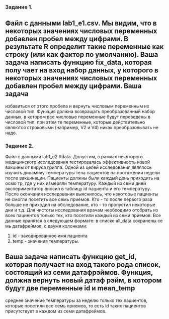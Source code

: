 ### Задание 1.
Файл с данными lab1_e1.csv. Мы видим, что в некоторых значениях числовых
переменных добавлен пробел между цифрами. В результате R определит такие переменные
как строку (или как фактор по умолчанию). Ваша задача написать функцию fix_data, которая
полу
чает на вход набор данных, у которого в некоторых значениях числовых переменных
добавлен пробел между цифрами. Ваша задача
-
избавиться от этого пробела и вернуть
числовым переменным их числовой тип. Функция должна возвращать преобразованный
набор данных,
в котором все числовые переменные будут переведены в числовой тип, при
этом те переменные, которые действительно являются строковыми (например, V2 и V4) никак
преобразовывать не надо.

### Задание 2.
Файл с данными lab1_e2.Rdata. Допустим, в рамках некоторого
медицинского исследования
тестировалась эффективность новой вакцины от вируса гриппа. Одной из целей исследования
являлось изучить динамику температуры тела пациентов на протяжении недели после
вакцинации.
Пациенты должны были каждый день приходить на осмо
тр, где у них измеряли температуру.
Каждый из семи дней экспериментатор вносил в таблицу id пациента и его температуру. После
окончания исследования выяснилось, что некоторые пациенты не смогли посетить все семь
приемов. Кто - то после первого раза больше не приходил на обследование, кто - то пропустил
некоторые дни и т.д.
Для чистоты исследования врачам необходимо отобрать из всех пациентов только тех, кто
посетили каждый из семи приемов.
Все данные хранятся в следующем формате: в списке all_data сохранены се
мь датафреймов, с
двумя колонками:

1. id - закодированное имя пациента
2. temp - значения температуры.

Ваша задача написать функцию get_id, которая получает на
вход такого рода список, состоящий из семи датафрэймов. Функция, должна вернуть новый
датаф
рэйм, в котором будут две переменные id и mean_temp
-
среднее значение температуры
за неделю только тех пациентов, которые посетили все семь приемов, то есть id таких
пациентов присутствует в каждом из семи датафреймов.
